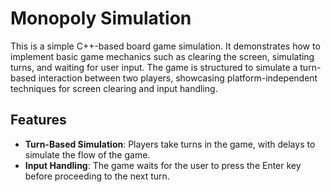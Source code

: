 # Monopoly Simulation

This is a simple C++-based board game simulation. It demonstrates how to implement basic game mechanics such as clearing the screen, simulating turns, and waiting for user input. The game is structured to simulate a turn-based interaction between two players, showcasing platform-independent techniques for screen clearing and input handling.

## Features

- **Turn-Based Simulation**: Players take turns in the game, with delays to simulate the flow of the game.
- **Input Handling**: The game waits for the user to press the Enter key before proceeding to the next turn.
